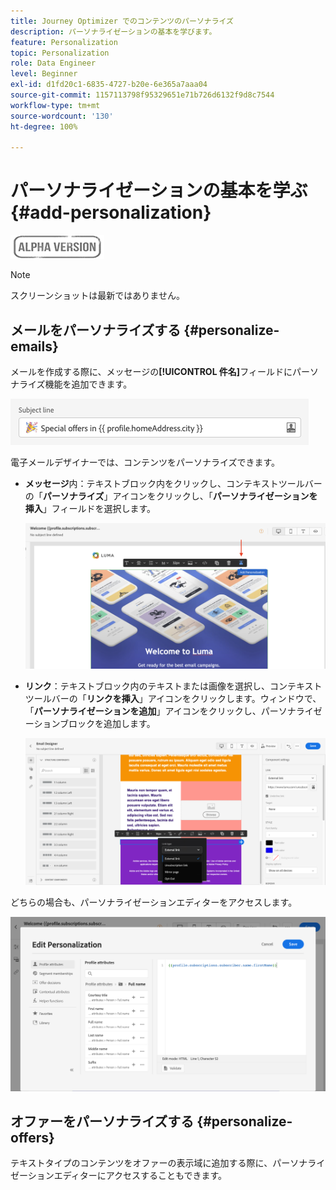 ```yaml
---
title: Journey Optimizer でのコンテンツのパーソナライズ
description: パーソナライゼーションの基本を学びます。
feature: Personalization
topic: Personalization
role: Data Engineer
level: Beginner
exl-id: d1fd20c1-6835-4727-b20e-6e365a7aaa04
source-git-commit: 1157113798f95329651e71b726d6132f9d8c7544
workflow-type: tm+mt
source-wordcount: '130'
ht-degree: 100%

---
```


# パーソナライゼーションの基本を学ぶ{#add-personalization}

![](../assets/do-not-localize/badge.png)

>[!NOTE]
>
>スクリーンショットは最新ではありません。


## メールをパーソナライズする {#personalize-emails}

メールを作成する際に、メッセージの&#x200B;**[!UICONTROL 件名]**&#x200B;フィールドにパーソナライズ機能を追加できます。

![](assets/perso_subject.png)

電子メールデザイナーでは、コンテンツをパーソナライズできます。

* **メッセージ**&#x200B;内：テキストブロック内をクリックし、コンテキストツールバーの「**パーソナライズ**」アイコンをクリックし、「**パーソナライゼーションを挿入**」フィールドを選択します。

   ![](assets/perso_insert.png)

* **リンク**：テキストブロック内のテキストまたは画像を選択し、コンテキストツールバーの「**リンクを挿入**」アイコンをクリックします。ウィンドウで、「**パーソナライゼーションを追加**」アイコンをクリックし、パーソナライゼーションブロックを追加します。

   ![](assets/perso_link.png)

どちらの場合も、パーソナライゼーションエディターをアクセスします。

![](assets/perso_ee.png)

## オファーをパーソナライズする {#personalize-offers}

テキストタイプのコンテンツをオファーの表示域に追加する際に、パーソナライゼーションエディターにアクセスすることもできます。


